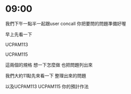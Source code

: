 # 09:00

我們下午一點半一起跟user concall 你把要問的問題準備好喔

早上先看一下

UCPAM113

UCPAM115

這兩個的規格 想一下怎麼做 也把問題列出來

我們大約11點先來看一下 整理出來的問題

以及UCPAM113 UCPAM115 你的預計作法
